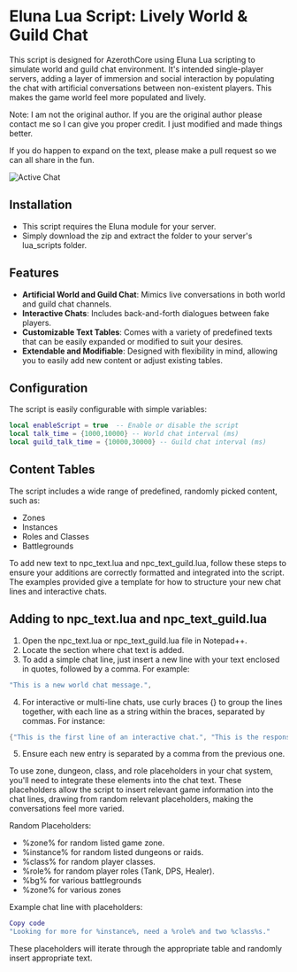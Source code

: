 # Eluna Lua Script: Lively World & Guild Chat

This script is designed for AzerothCore using Eluna Lua scripting to simulate world and guild chat environment. It's intended single-player servers, adding a layer of immersion and social interaction by populating the chat with artificial conversations between non-existent players. This makes the game world feel more populated and lively. 

Note: I am not the original author. If you are the original author please contact me so I can give you proper credit. I just modified and made things better. 

If you do happen to expand on the text, please make a pull request so we can all share in the fun.

![Active Chat](https://i.postimg.cc/fRvLKM1W/Capture.png)

## Installation
- This script requires the Eluna module for your server.
- Simply download the zip and extract the folder to your server's lua_scripts folder.

## Features

- **Artificial World and Guild Chat**: Mimics live conversations in both world and guild chat channels.
- **Interactive Chats**: Includes back-and-forth dialogues between fake players.
- **Customizable Text Tables**: Comes with a variety of predefined texts that can be easily expanded or modified to suit your desires.
- **Extendable and Modifiable**: Designed with flexibility in mind, allowing you to easily add new content or adjust existing tables.

## Configuration

The script is easily configurable with simple variables:

```lua
local enableScript = true  -- Enable or disable the script
local talk_time = {1000,10000} -- World chat interval (ms)
local guild_talk_time = {10000,30000} -- Guild chat interval (ms)
```

## Content Tables
The script includes a wide range of predefined, randomly picked content, such as:

- Zones
- Instances
- Roles and Classes
- Battlegrounds

To add new text to npc_text.lua and npc_text_guild.lua, follow these steps to ensure your additions are correctly formatted and integrated into the script. The examples provided give a template for how to structure your new chat lines and interactive chats.

## Adding to npc_text.lua and npc_text_guild.lua
1. Open the npc_text.lua or npc_text_guild.lua file in Notepad++.
2. Locate the section where chat text is added.
3. To add a simple chat line, just insert a new line with your text enclosed in quotes, followed by a comma. For example:

```lua
"This is a new world chat message.",
```

4. For interactive or multi-line chats, use curly braces {} to group the lines together, with each line as a string within the braces, separated by commas. For instance:
```lua
{"This is the first line of an interactive chat.", "This is the response or the next line.", "And this could be a witty comeback or conclusion."},
```
5. Ensure each new entry is separated by a comma from the previous one.

To use zone, dungeon, class, and role placeholders in your chat system, you'll need to integrate these elements into the chat text. These placeholders allow the script to insert relevant game information into the chat lines, drawing from random relevant placeholders, making the conversations feel more varied.

Random Placeholders:

- %zone% for random listed game zone.
- %instance% for random listed dungeons or raids.
- %class% for random player classes.
- %role% for random player roles (Tank, DPS, Healer).
- %bg% for various battlegrounds
- %zone% for various zones

Example chat line with placeholders:

```lua
Copy code
"Looking for more for %instance%, need a %role% and two %class%s."
```

These placeholders will iterate through the appropriate table and randomly insert appropriate text.
